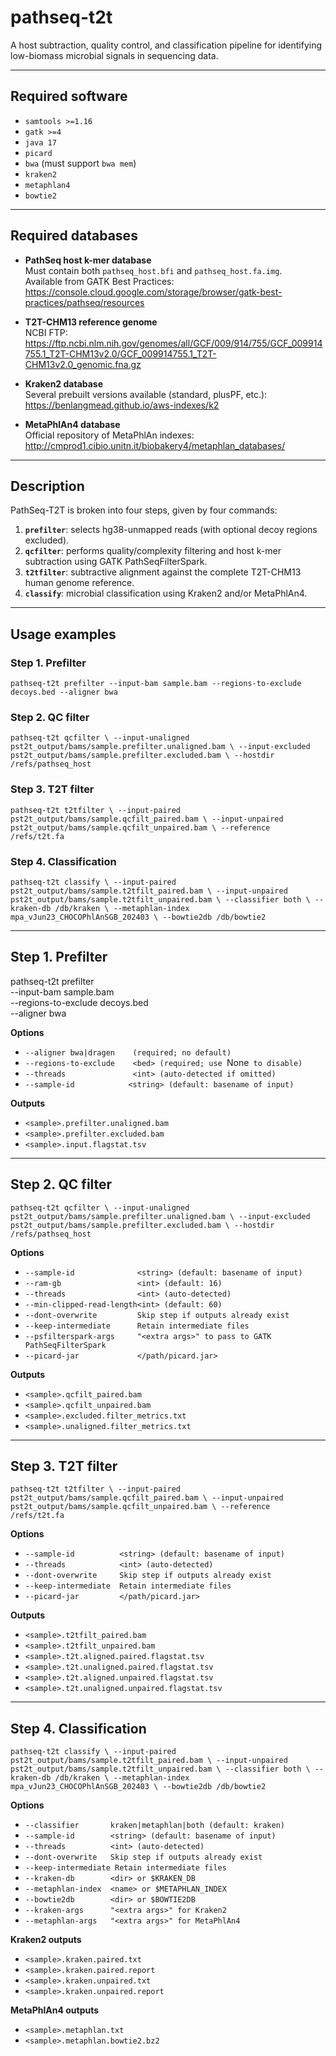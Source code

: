 # pathseq-t2t

A host subtraction, quality control, and classification  pipeline for identifying low-biomass microbial signals in sequencing data.

---

## Required software
- `samtools >=1.16`
- `gatk >=4`
- `java 17`
- `picard`
- `bwa` (must support `bwa mem`)
- `kraken2`
- `metaphlan4`
- `bowtie2`

---

## Required databases

* **PathSeq host k-mer database**  
  Must contain both `pathseq_host.bfi` and `pathseq_host.fa.img`.  
  Available from GATK Best Practices:  
  <https://console.cloud.google.com/storage/browser/gatk-best-practices/pathseq/resources>

* **T2T-CHM13 reference genome**  
  NCBI FTP:  
  <https://ftp.ncbi.nlm.nih.gov/genomes/all/GCF/009/914/755/GCF_009914755.1_T2T-CHM13v2.0/GCF_009914755.1_T2T-CHM13v2.0_genomic.fna.gz>

* **Kraken2 database**  
  Several prebuilt versions available (standard, plusPF, etc.):  
  <https://benlangmead.github.io/aws-indexes/k2>

* **MetaPhlAn4 database**  
  Official repository of MetaPhlAn indexes:  
  <http://cmprod1.cibio.unitn.it/biobakery4/metaphlan_databases/>

---

## Description

PathSeq-T2T is broken into four steps, given by four commands:

1. **`prefilter`**: selects hg38-unmapped reads (with optional decoy regions excluded).  
2. **`qcfilter`**: performs quality/complexity filtering and host k-mer subtraction using GATK PathSeqFilterSpark.  
3. **`t2tfilter`**: subtractive alignment against the complete T2T-CHM13 human genome reference.  
4. **`classify`**: microbial classification using Kraken2 and/or MetaPhlAn4.

---

## Usage examples

### Step 1. Prefilter
`pathseq-t2t prefilter --input-bam sample.bam --regions-to-exclude decoys.bed --aligner bwa`

### Step 2. QC filter
`pathseq-t2t qcfilter \
  --input-unaligned pst2t_output/bams/sample.prefilter.unaligned.bam \
  --input-excluded pst2t_output/bams/sample.prefilter.excluded.bam \
  --hostdir /refs/pathseq_host`

### Step 3. T2T filter
`pathseq-t2t t2tfilter \
  --input-paired pst2t_output/bams/sample.qcfilt_paired.bam \
  --input-unpaired pst2t_output/bams/sample.qcfilt_unpaired.bam \
  --reference /refs/t2t.fa`

### Step 4. Classification
`pathseq-t2t classify \
  --input-paired pst2t_output/bams/sample.t2tfilt_paired.bam \
  --input-unpaired pst2t_output/bams/sample.t2tfilt_unpaired.bam \
  --classifier both \
  --kraken-db /db/kraken \
  --metaphlan-index mpa_vJun23_CHOCOPhlAnSGB_202403 \
  --bowtie2db /db/bowtie2`

---

## Step 1. Prefilter

pathseq-t2t prefilter \
  --input-bam sample.bam \
  --regions-to-exclude decoys.bed \
  --aligner bwa

**Options**
* `--aligner bwa|dragen    (required; no default)`
* `--regions-to-exclude    <bed> (required; use `None` to disable)`
* `--threads               <int> (auto-detected if omitted)`
* `--sample-id            <string> (default: basename of input)`  

**Outputs**
* `<sample>.prefilter.unaligned.bam ` 
* `<sample>.prefilter.excluded.bam  `
* `<sample>.input.flagstat.tsv ` 

---

## Step 2. QC filter

`pathseq-t2t qcfilter \
  --input-unaligned pst2t_output/bams/sample.prefilter.unaligned.bam \
  --input-excluded pst2t_output/bams/sample.prefilter.excluded.bam \
  --hostdir /refs/pathseq_host`

**Options**
* `--sample-id              <string> (default: basename of input)  `
* `--ram-gb                 <int> (default: 16)  `
* `--threads                <int> (auto-detected)  `
* `--min-clipped-read-length<int> (default: 60)  `
* `--dont-overwrite         Skip step if outputs already exist  `
* `--keep-intermediate      Retain intermediate files  `
* `--psfilterspark-args     "<extra args>" to pass to GATK PathSeqFilterSpark  `
* `--picard-jar             </path/picard.jar>  `

**Outputs**
* `<sample>.qcfilt_paired.bam  `
* `<sample>.qcfilt_unpaired.bam  `
* `<sample>.excluded.filter_metrics.txt  `
* `<sample>.unaligned.filter_metrics.txt  `

---

## Step 3. T2T filter

`pathseq-t2t t2tfilter \
  --input-paired pst2t_output/bams/sample.qcfilt_paired.bam \
  --input-unpaired pst2t_output/bams/sample.qcfilt_unpaired.bam \
  --reference /refs/t2t.fa`

**Options**
* `--sample-id          <string> (default: basename of input)  `
* `--threads            <int> (auto-detected)  `
* `--dont-overwrite     Skip step if outputs already exist  `
* `--keep-intermediate  Retain intermediate files  `
* `--picard-jar         </path/picard.jar>  `

**Outputs**
* `<sample>.t2tfilt_paired.bam  `
* `<sample>.t2tfilt_unpaired.bam  `
* `<sample>.t2t.aligned.paired.flagstat.tsv  `
* `<sample>.t2t.unaligned.paired.flagstat.tsv  `
* `<sample>.t2t.aligned.unpaired.flagstat.tsv  `
* `<sample>.t2t.unaligned.unpaired.flagstat.tsv  `

---

## Step 4. Classification

`pathseq-t2t classify \
  --input-paired pst2t_output/bams/sample.t2tfilt_paired.bam \
  --input-unpaired pst2t_output/bams/sample.t2tfilt_unpaired.bam \
  --classifier both \
  --kraken-db /db/kraken \
  --metaphlan-index mpa_vJun23_CHOCOPhlAnSGB_202403 \
  --bowtie2db /db/bowtie2`

**Options**
* `--classifier       kraken|metaphlan|both (default: kraken)  `
* `--sample-id        <string> (default: basename of input)  `
* `--threads          <int> (auto-detected)  `
* `--dont-overwrite   Skip step if outputs already exist  `
* `--keep-intermediate Retain intermediate files  `
* `--kraken-db        <dir> or $KRAKEN_DB  `
* `--metaphlan-index  <name> or $METAPHLAN_INDEX  `
* `--bowtie2db        <dir> or $BOWTIE2DB  `
* `--kraken-args      "<extra args>" for Kraken2  `
* `--metaphlan-args   "<extra args>" for MetaPhlAn4  `

**Kraken2 outputs**
* `<sample>.kraken.paired.txt  `
* `<sample>.kraken.paired.report  `
* `<sample>.kraken.unpaired.txt  `
* `<sample>.kraken.unpaired.report  `

**MetaPhlAn4 outputs**
* `<sample>.metaphlan.txt  `
* `<sample>.metaphlan.bowtie2.bz2  `
